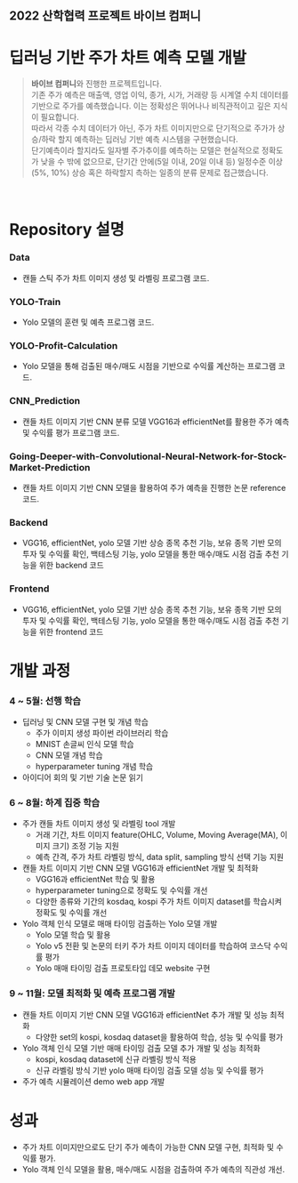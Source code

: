 2022 산학협력 프로젝트 바이브 컴퍼니
----------------------------
딥러닝 기반 주가 차트 예측 모델 개발
=========================================================
> **바이브 컴퍼니**와 진행한 프로젝트입니다. <br> 기존 주가 예측은 매출액, 영업 이익, 종가, 시가, 거래량 등 시계열 수치 데이터를 기반으로 주가를 예측했습니다. 이는 정확성은 뛰어나나 비직관적이고 깊은 지식이 필요합니다. <br> 따라서 각종 수치 데이터가 아닌, 주가 차트 이미지만으로 단기적으로 주가가 상승/하락 할지 예측하는 딥러닝 기반 예측 시스템을 구현했습니다. <br> 단기예측이라 할지라도 일자별 주가추이를 예측하는 모델은 현실적으로 정확도가 낮을 수 밖에 없으므로, 단기간 안에(5일 이내, 20일 이내 등) 일정수준 이상(5%, 10%) 상승 혹은 하락할지  측하는 일종의 분류 문제로 접근했습니다.

<br>

# Repository 설명
### Data
- 캔들 스틱 주가 차트 이미지 생성 및 라벨링 프로그램 코드.
### YOLO-Train
- Yolo 모델의 훈련 및 예측 프로그램 코드.
### YOLO-Profit-Calculation
- Yolo 모델을 통해 검출된 매수/매도 시점을 기반으로 수익률 계산하는 프로그램 코드. 
### CNN_Prediction
-  캔들 차트 이미지 기반 CNN 분류 모델 VGG16과 efficientNet를 활용한 주가 예측 및 수익률 평가 프로그램 코드.
### Going-Deeper-with-Convolutional-Neural-Network-for-Stock-Market-Prediction
- 캔들 차트 이미지 기반 CNN 모델을 활용하여 주가 예측을 진행한 논문 reference 코드.
### Backend
- VGG16, efficientNet, yolo 모델 기반 상승 종목 추천 기능, 보유 종목 기반 모의 투자 및 수익률 확인, 백테스팅 기능, yolo 모델을 통한 매수/매도 시점 검출 추천 기능을 위한 backend 코드
### Frontend
- VGG16, efficientNet, yolo 모델 기반 상승 종목 추천 기능, 보유 종목 기반 모의 투자 및 수익률 확인, 백테스팅 기능, yolo 모델을 통한 매수/매도 시점 검출 추천 기능을 위한 frontend 코드

# 개발 과정
### 4 ~ 5월: 선행 학습
- 딥러닝 및 CNN 모델 구현 및 개념 학습
    - 주가 이미지 생성 파이썬 라이브러리 학습
    - MNIST 손글씨 인식 모델 학습
    - CNN 모델 개념 학습 
    - hyperparameter tuning 개념 학습
- 아이디어 회의 및 기반 기술 논문 읽기
### 6 ~ 8월: 하계 집중 학습
- 주가 캔들 차트 이미지 생성 및 라벨링 tool 개발
    - 거래 기간, 차트 이미지 feature(OHLC, Volume, Moving Average(MA), 이미지 크기) 조정 기능 지원
    - 예측 간격, 주가 차트 라벨링 방식, data split, sampling 방식 선택 기능 지원
- 캔들 차트 이미지 기반 CNN 모델 VGG16과 efficientNet 개발 및 최적화
     - VGG16과 efficientNet 학습 및 활용
     - hyperparameter tuning으로 정확도 및 수익률 개선
     - 다양한 종류와 기간의 kosdaq, kospi 주가 차트 이미지 dataset를 학습시켜 정확도 및 수익률 개선
- Yolo 객체 인식 모델로 매매 타이밍 검출하는 Yolo 모델 개발 
     - Yolo 모델 학습 및 활용
     - Yolo v5 전환 및 논문의 터키 주가 차트 이미지 데이터를 학습하여 코스닥 수익률 평가
     - Yolo 매매 타이밍 검출 프로토타입 데모 website 구현
### 9 ~ 11월: 모델 최적화 및 예측 프로그램 개발 
- 캔들 차트 이미지 기반 CNN 모델 VGG16과 efficientNet 추가 개발 및 성능 최적화
   - 다양한 set의 kospi, kosdaq dataset을 활용하여 학습, 성능 및 수익률 평가 
- Yolo 객체 인식 모델 기반 매매 타이밍 검출 모델 추가 개발 및 성능 최적화
   - kospi, kosdaq dataset에 신규 라벨링 방식 적용
   - 신규 라벨링 방식 기반 yolo 매매 타이밍 검출 모델 성능 및 수익률 평가
- 주가 예측 시뮬레이션 demo web app 개발

# 성과
- 주가 차트 이미지만으로도 단기 주가 예측이 가능한 CNN 모델 구현, 최적화 및 수익률 평가.
- Yolo 객체 인식 모델을 활용, 매수/매도 시점을 검출하여 주가 예측의 직관성 개선.

